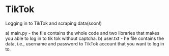 # TikTok
Logging in to TikTok and scraping data(soon!)

a) main.py - the file contains the whole code and two libraries that makes you able to log in to tik tok without captcha.
b) user.txt - he file contains the data, i.e., username and password to TikTok account that you want to log in to.
